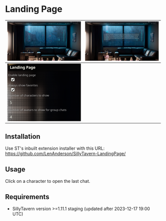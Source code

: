 # Landing Page

![](README/lp.jpg)  |  ![](README/lp-hover.jpg)
:-:|:-:
![](README/lp-settings.png) |






## Installation

Use ST's inbuilt extension installer with this URL:
https://github.com/LenAnderson/SillyTavern-LandingPage/




## Usage

Click on a character to open the last chat.




## Requirements

- SillyTavern version >=1.11.1 staging (updated after 2023-12-17 19:00 UTC)

